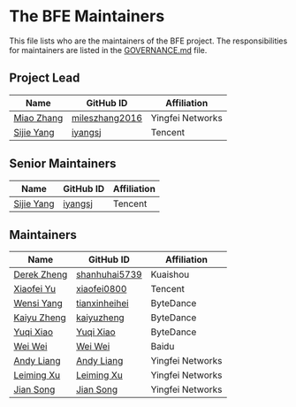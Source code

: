 # The BFE Maintainers

This file lists who are the maintainers of the BFE project. The responsibilities for maintainers are listed in the [GOVERNANCE.md](GOVERNANCE.md) file.

## Project Lead

| Name | GitHub ID | Affiliation |
| ---- | --------- | ----------- |
| [Miao Zhang](mailto:zhangmiao02@baidu.com) | [mileszhang2016](https://github.com/mileszhang2016) | Yingfei Networks |
| [Sijie Yang](mailto:iyangsj@gmail.com)   | [iyangsj](https://github.com/iyangsj) | Tencent |

## Senior Maintainers

| Name | GitHub ID | Affiliation |
| ---- | --------- | ----------- |
| [Sijie Yang](mailto:iyangsj@gmail.com)   | [iyangsj](https://github.com/iyangsj) | Tencent |

## Maintainers

| Name | GitHub ID | Affiliation |
| ---- | --------- | ----------- |
| [Derek Zheng](mailto:shanhu5739@gmail.com) | [shanhuhai5739](https://github.com/shanhuhai5739) | Kuaishou |
| [Xiaofei Yu](mailto:nemo_00o@hotmail.com) | [xiaofei0800](https://github.com/xiaofei0800) | Tencent |
| [Wensi Yang](mailto:tianxinheihei@gmail.com) | [tianxinheihei](https://github.com/tianxinheihei) | ByteDance |
| [Kaiyu Zheng](mailto:412674752@qq.com) | [kaiyuzheng](https://github.com/kaiyuzheng) | ByteDance |
| [Yuqi Xiao](mailto:xiao19910705@163.com) | [Yuqi Xiao](https://github.com/YuqiXiao) | ByteDance |
| [Wei Wei](mailto:ww990114@gmail.com) | [Wei Wei](https://github.com/weiwei99) | Baidu |
| [Andy Liang](mailto:lianglei@yf-networks.com) | [Andy Liang](https://github.com/andyxmu) | Yingfei Networks |
| [Leiming Xu](mailto:xuleiming@yf-networks.com) | [Leiming Xu](https://github.com/xuleiming) | Yingfei Networks |
| [Jian Song](mailto:songjian@yf-networks.com) | [Jian Song](https://github.com/clarinette9) | Yingfei Networks |

